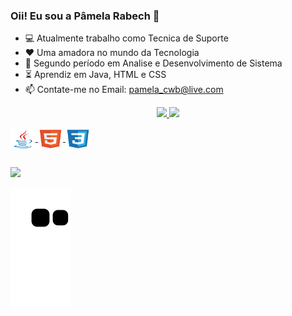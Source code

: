 ### Oii! Eu sou a Pâmela Rabech 👋


- 💻 Atualmente trabalho como Tecnica de Suporte
- ❤️ Uma amadora no mundo da Tecnologia
- 🌱 Segundo período em Analise e Desenvolvimento de Sistema
- ⏳ Aprendiz em Java, HTML e CSS
- 📫 Contate-me no Email: pamela_cwb@live.com

<div align="center">
  <a href="https://github.com/pamrabech">
  <img height="180em" src="https://github-readme-stats.vercel.app/api?username=pamrabech&show_icons=true&theme=synthwave&include_all_commits=true&count_private=true"/>
  <img height="180em" src="https://github-readme-stats.vercel.app/api/top-langs/?username=pamrabech&layout=compact&langs_count=7&theme=synthwave"/>
</div> 
<div style="display: inline_block"><br>
  
  <img align="center" alt="Pam-Java" height="30" width="40" src="https://raw.githubusercontent.com/devicons/devicon/master/icons/java/java-original.svg">
  <img align="center" alt="Pam-HTML" height="30" width="40" src="https://raw.githubusercontent.com/devicons/devicon/master/icons/html5/html5-original.svg">
  <img align="center" alt="Pam-CSS" height="30" width="40" src="https://raw.githubusercontent.com/devicons/devicon/master/icons/css3/css3-original.svg">

      
</div>
  
  
  ##
  
  <div> 
    
  <a href="https://www.linkedin.com/in/pamela-rabech-do-nascimento-2513aa221/" target="_blank"><img src="https://img.shields.io/badge/-LinkedIn-%230077B5?style=for-the-badge&logo=linkedin&logoColor=white" target="_blank"></a> 
 
  ![Snake animation](https://github.com/rafaballerini/rafaballerini/blob/output/github-contribution-grid-snake.svg)
 
</div>
